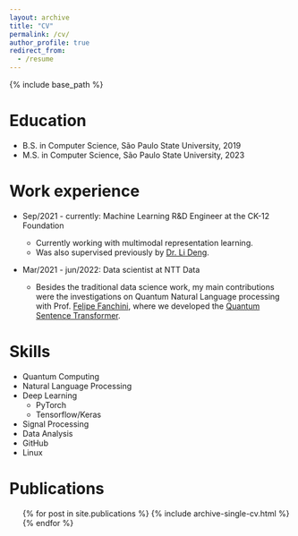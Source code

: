 ```yaml
---
layout: archive
title: "CV"
permalink: /cv/
author_profile: true
redirect_from:
  - /resume
---
```


{% include base_path %}

Education
======
* B.S. in Computer Science, São Paulo State University, 2019
* M.S. in Computer Science, São Paulo State University, 2023

Work experience
======
* Sep/2021 - currently: Machine Learning R&D Engineer at the CK-12 Foundation
  * Currently working with multimodal representation learning.
  * Was also supervised previously by [Dr. Li Deng](https://ieeexplore.ieee.org/author/37271500200).

* Mar/2021 - jun/2022: Data scientist at NTT Data
  * Besides the traditional data science work, my main contributions were the investigations on Quantum Natural Language processing with Prof. [Felipe Fanchini](https://scholar.google.com/citations?user=vMzT1bUAAAAJ), where we developed the [Quantum Sentence Transformer](https://github.com/jogisuda/QuantumSentenceTransformer).
  
Skills
======
* Quantum Computing
* Natural Language Processing
* Deep Learning
  * PyTorch
  * Tensorflow/Keras
* Signal Processing
* Data Analysis
* GitHub
* Linux

Publications
======
  <ul>{% for post in site.publications %}
    {% include archive-single-cv.html %}
  {% endfor %}</ul>
  
  
<!-- Teaching
======
  <ul>{% for post in site.teaching %}
    {% include archive-single-cv.html %}
  {% endfor %}</ul> -->

